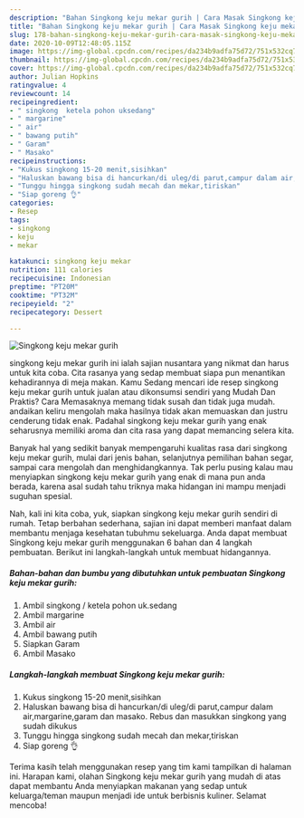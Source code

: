 ```yaml
---
description: "Bahan Singkong keju mekar gurih | Cara Masak Singkong keju mekar gurih Yang Bikin Ngiler"
title: "Bahan Singkong keju mekar gurih | Cara Masak Singkong keju mekar gurih Yang Bikin Ngiler"
slug: 178-bahan-singkong-keju-mekar-gurih-cara-masak-singkong-keju-mekar-gurih-yang-bikin-ngiler
date: 2020-10-09T12:48:05.115Z
image: https://img-global.cpcdn.com/recipes/da234b9adfa75d72/751x532cq70/singkong-keju-mekar-gurih-foto-resep-utama.jpg
thumbnail: https://img-global.cpcdn.com/recipes/da234b9adfa75d72/751x532cq70/singkong-keju-mekar-gurih-foto-resep-utama.jpg
cover: https://img-global.cpcdn.com/recipes/da234b9adfa75d72/751x532cq70/singkong-keju-mekar-gurih-foto-resep-utama.jpg
author: Julian Hopkins
ratingvalue: 4
reviewcount: 14
recipeingredient:
- " singkong  ketela pohon uksedang"
- " margarine"
- " air"
- " bawang putih"
- " Garam"
- " Masako"
recipeinstructions:
- "Kukus singkong 15-20 menit,sisihkan"
- "Haluskan bawang bisa di hancurkan/di uleg/di parut,campur dalam air,margarine,garam dan masako. Rebus dan masukkan singkong yang sudah dikukus"
- "Tunggu hingga singkong sudah mecah dan mekar,tiriskan"
- "Siap goreng 👌"
categories:
- Resep
tags:
- singkong
- keju
- mekar

katakunci: singkong keju mekar 
nutrition: 111 calories
recipecuisine: Indonesian
preptime: "PT20M"
cooktime: "PT32M"
recipeyield: "2"
recipecategory: Dessert

---
```



![Singkong keju mekar gurih](https://img-global.cpcdn.com/recipes/da234b9adfa75d72/751x532cq70/singkong-keju-mekar-gurih-foto-resep-utama.jpg)


singkong keju mekar gurih ini ialah sajian nusantara yang nikmat dan harus untuk kita coba. Cita rasanya yang sedap membuat siapa pun menantikan kehadirannya di meja makan.
Kamu Sedang mencari ide resep singkong keju mekar gurih untuk jualan atau dikonsumsi sendiri yang Mudah Dan Praktis? Cara Memasaknya memang tidak susah dan tidak juga mudah. andaikan keliru mengolah maka hasilnya tidak akan memuaskan dan justru cenderung tidak enak. Padahal singkong keju mekar gurih yang enak seharusnya memiliki aroma dan cita rasa yang dapat memancing selera kita.

Banyak hal yang sedikit banyak mempengaruhi kualitas rasa dari singkong keju mekar gurih, mulai dari jenis bahan, selanjutnya pemilihan bahan segar, sampai cara mengolah dan menghidangkannya. Tak perlu pusing kalau mau menyiapkan singkong keju mekar gurih yang enak di mana pun anda berada, karena asal sudah tahu triknya maka hidangan ini mampu menjadi suguhan spesial.




Nah, kali ini kita coba, yuk, siapkan singkong keju mekar gurih sendiri di rumah. Tetap berbahan sederhana, sajian ini dapat memberi manfaat dalam membantu menjaga kesehatan tubuhmu sekeluarga. Anda dapat membuat Singkong keju mekar gurih menggunakan 6 bahan dan 4 langkah pembuatan. Berikut ini langkah-langkah untuk membuat hidangannya.

<!--inarticleads1-->

##### Bahan-bahan dan bumbu yang dibutuhkan untuk pembuatan Singkong keju mekar gurih:

1. Ambil  singkong / ketela pohon uk.sedang
1. Ambil  margarine
1. Ambil  air
1. Ambil  bawang putih
1. Siapkan  Garam
1. Ambil  Masako




<!--inarticleads2-->

##### Langkah-langkah membuat Singkong keju mekar gurih:

1. Kukus singkong 15-20 menit,sisihkan
1. Haluskan bawang bisa di hancurkan/di uleg/di parut,campur dalam air,margarine,garam dan masako. Rebus dan masukkan singkong yang sudah dikukus
1. Tunggu hingga singkong sudah mecah dan mekar,tiriskan
1. Siap goreng 👌




Terima kasih telah menggunakan resep yang tim kami tampilkan di halaman ini. Harapan kami, olahan Singkong keju mekar gurih yang mudah di atas dapat membantu Anda menyiapkan makanan yang sedap untuk keluarga/teman maupun menjadi ide untuk berbisnis kuliner. Selamat mencoba!
